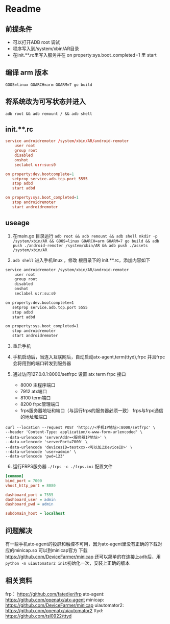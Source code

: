 # Readme

## 前提条件

- 可以打开ADB root 调试
- 程序写入到/system/xbin/AR目录
- 在init.**.rc里写入服务并在 on property:sys.boot_completed=1 里 start

## 编译 arm 版本

`GOOS=linux GOARCH=arm GOARM=7 go build`

## 将系统改为可写状态并进入

`adb root && adb remount / && adb shell`

## init.**.rc

```conf
service androidremoter /system/xbin/AR/android-remoter
    user root
    group root
    disabled
    onshot
    seclabel u:r:su:s0

on property:dev.bootcomplete=1
   setprop service.adb.tcp.port 5555
   stop adbd
   start adbd

on property:sys.boot_completed=1
   stop androidremoter
   start androidremoter
```

## useage

1. 在main.go 目录运行
`adb root && adb remount && adb shell mkdir -p /system/xbin/AR && GOOS=linux GOARCH=arm GOARM=7 go build && adb push ./android-remoter /system/xbin/AR && adb push ./assets /system/xbin/AR`



1. `adb shell` 进入手机linux ，修改 根目录下的 init.**.rc，添加内容如下

``` sh
service androidremoter /system/xbin/AR/android-remoter
    user root
    group root
    disabled
    onshot
    seclabel u:r:su:s0

on property:dev.bootcomplete=1
   setprop service.adb.tcp.port 5555
   stop adbd
   start adbd

on property:sys.boot_completed=1
   stop androidremoter
   start androidremoter
```

3. 重启手机

4. 手机启动后，当连入互联网后，自动启动atx-agent,term(ttyd),frpc 并且frpc会将用到的端口转发到服务器

5. 通过访问127.0.0.1:8000/setfrpc 设置 atx term frpc 接口
   - 8000 主程序端口
   - 7912 atx端口
   - 8100 term端口
   - 8200 frpc管理端口
   - frps服务器地址和端口（与运行frps的服务器必须一致） frps与frpc通信的地址和端口

```shell
curl --location --request POST 'http://<手机IP地址>:8000/setfrpc' \
--header 'Content-Type: application/x-www-form-urlencoded' \
--data-urlencode 'serverAddr=<服务器IP地址>' \
--data-urlencode 'serverPort=7000' \
--data-urlencode 'devicesID=testxxx-<可以加上DeviceID>' \
--data-urlencode 'user=admin' \
--data-urlencode 'pwd=123'
```

6. 运行FRPS服务器
`./frps -c ./frps.ini`
配置文件
```ini
[common]
bind_port = 7000
vhost_http_port = 8080

dashboard_port = 7555
dashboard_user = admin
dashboard_pwd = admin

subdomain_host = localhost
```

## 问题解决

有一些手机atx-agent的投屏和触控不可用，因为atx-agent里没有正确的下载对应的minicap.so
可以到minicap官方 下载 https://github.com/DeviceFarmer/minicap
还可以简单的在连接上adb后，用`python -m uiautomator2 init`初始化一次，安装上正确的版本

## 相关资料

frp： https://github.com/fatedier/frp
atx-agent: https://github.com/openatx/atx-agent
minicap: https://github.com/DeviceFarmer/minicap
uiautomator2: https://github.com/openatx/uiautomator2
ttyd: https://github.com/tsl0922/ttyd